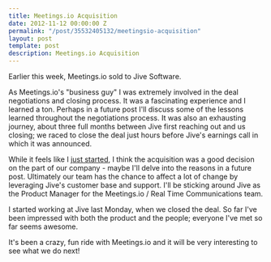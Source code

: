 ```yaml
---
title: Meetings.io Acquisition
date: 2012-11-12 00:00:00 Z
permalink: "/post/35532405132/meetingsio-acquisition"
layout: post
template: post
description: Meetings.io Acquisition
---
```


<p>Earlier this week, Meetings.io sold to Jive Software. </p>&#13;
<p>As Meetings.io's "business guy" I was extremely involved in the deal negotiations and closing process. It was a fascinating experience and I learned a ton. Perhaps in a future post I'll discuss some of the lessons learned throughout the negotiations process. It was also an exhausting journey, about three full months between Jive first reaching out and us closing; we raced to close the deal just hours before Jive's earnings call in which it was announced.</p>&#13;
<p>While it feels like I <a href="http://blog.randylubin.com/post/23918378977/im-joining-the-meetings-io-team">just started</a>, I think the acquisition was a good decision on the part of our company - maybe I'll delve into the reasons in a future post. Ultimately our team has the chance to affect a lot of change by leveraging Jive's customer base and support. I'll be sticking around Jive as the Product Manager for the Meetings.io / Real Time Communications team.</p>&#13;
<p>I started working at Jive last Monday, when we closed the deal. So far I've been impressed with both the product and the people; everyone I've met so far seems awesome.</p>&#13;
<p>It's been a crazy, fun ride with Meetings.io and it will be very interesting to see what we do next!</p>&#13;
 